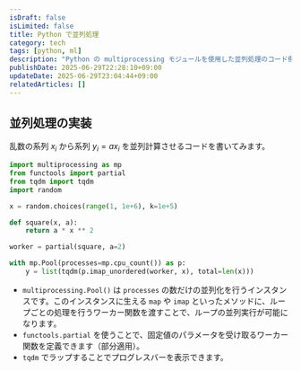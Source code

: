 ```yaml
---
isDraft: false
isLimited: false
title: Python で並列処理
category: tech
tags: [python, ml]
description: "Python の multiprocessing モジュールを使用した並列処理のコード例です。"
publishDate: 2025-06-29T22:28:10+09:00
updateDate: 2025-06-29T23:04:44+09:00
relatedArticles: []
---
```


## 並列処理の実装

乱数の系列 $x_i$ から系列 $y_i = ax_i$ を並列計算させるコードを書いてみます。

```py
import multiprocessing as mp
from functools import partial
from tqdm import tqdm
import random

x = random.choices(range(1, 1e+6), k=1e+5)

def square(x, a):
    return a * x ** 2

worker = partial(square, a=2)

with mp.Pool(processes=mp.cpu_count()) as p:
    y = list(tqdm(p.imap_unordered(worker, x), total=len(x)))
```

- `multiprocessing.Pool()` は `processes` の数だけの並列化を行うインスタンスです。このインスタンスに生える `map` や `imap` といったメソッドに、ループごとの処理を行うワーカー関数を渡すことで、ループの並列実行が可能になります。
- `functools.partial` を使うことで、固定値のパラメータを受け取るワーカー関数を定義できます（部分適用）。
- `tqdm` でラップすることでプログレスバーを表示できます。
